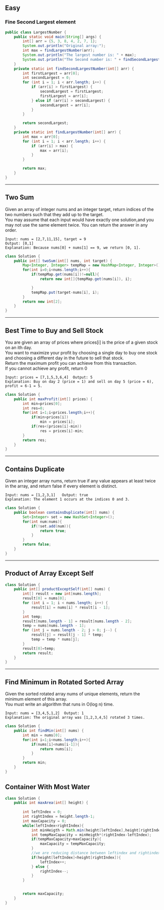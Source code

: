 ## Easy
### Fine Second Largest element

```java
public class LargestNumber {
    public static void main(String[] args) {
        int[] arr = {5, 3, 8, 4, 2, 7, 1};
        System.out.println("Original array:");
        int max = findLargestNumber(arr);
        System.out.println("The largest number is: " + max);
        System.out.println("The Second number is: " + findSecondLargestNumber(arr));
    }
    private static int findSecondLargestNumber(int[] arr) {
        int firstLargest = arr[0];
        int secondLargest = 0;
        for (int i = 1; i < arr.length; i++) {
            if (arr[i] > firstLargest) {
                secondLargest = firstLargest;
                firstLargest = arr[i];
            } else if (arr[i] > secondLargest) {
                secondLargest = arr[i];
            }
        }

        return secondLargest;
    }
    private static int findLargestNumber(int[] arr) {
        int max = arr[0];
        for (int i = 1; i < arr.length; i++) {
            if (arr[i] > max) {
                max = arr[i];
            }
        }

        return max;
    }
}

```
---
## Two Sum
Given an array of integer nums and an integer target, return indices of the two numbers such that they add up to the target.  
You may assume that each input would have exactly one solution,and you may not use the same element twice.
You can return the answer in any order.
```
Input: nums = [2,7,11,15], target = 9  
Output: [0,1]  
Explanation: Because nums[0] + nums[1] == 9, we return [0, 1].  
```
```java
class Solution {
    public int[] twoSum(int[] nums, int target) {
        Map<Integer, Integer> tempMap = new HashMap<Integer, Integer>();
        for(int i=0;i<nums.length;i++){
            if(tempMap.get(nums[i])!=null){
                return new int[]{tempMap.get(nums[i]), i};

            }
            tempMap.put(target-nums[i], i);
        }
        return new int[2];
    }
}
```
---
## Best Time to Buy and Sell Stock
You are given an array of prices where prices[i] is the price of a given stock on an ith day.  
You want to maximize your profit by choosing a single day to buy one stock and choosing a different day in the future to sell that stock.  
Return the maximum profit you can achieve from this transaction.  
If you cannot achieve any profit, return 0

```
Input: prices = [7,1,5,3,6,4]  Output: 5  
Explanation: Buy on day 2 (price = 1) and sell on day 5 (price = 6),  profit = 6-1 = 5.  
```
```java
class Solution {
    public int maxProfit(int[] prices) {
        int min=prices[0];
        int res=0;
        for(int i=1;i<prices.length;i++){
            if(min>prices[i])
                min = prices[i];
            if(res<(prices[i]-min))
                res = prices[i]-min;    
        }
        return res;
    }
}
```
--- 
## Contains Duplicate
Given an integer array nums, return true if any value appears at least twice in the array, and return false if every element is distinct.  
 
```
Input: nums = [1,2,3,1]   Output: true  
Explanation: The element 1 occurs at the indices 0 and 3.  
```
```java
class Solution {
    public boolean containsDuplicate(int[] nums) {
        Set<Integer> set = new HashSet<Integer>();
        for(int num:nums){
            if(!set.add(num)){
                return true;
            }
        }
        return false;       
    }
}
```

---
## Product of Array Except Self

```java
class Solution {
    public int[] productExceptSelf(int[] nums) {
        int[] result = new int[nums.length];
        result[0] = nums[0];
        for (int i = 1; i < nums.length; i++) {
            result[i] = nums[i] * result[i - 1];
        }
        int temp;
        result[nums.length - 1] = result[nums.length - 2];
        temp = nums[nums.length - 1];
        for (int j = nums.length - 2; j > 0; j--) {
            result[j] = result[j - 1] * temp;
            temp = temp * nums[j];
        }
        result[0]=temp;
        return result;
    }
}
```
---
## Find Minimum in Rotated Sorted Array
Given the sorted rotated array nums of unique elements, return the minimum element of this array.  
You must write an algorithm that runs in O(log n) time.  
```
Input: nums = [3,4,5,1,2]  Output: 1  
Explanation: The original array was [1,2,3,4,5] rotated 3 times.  
```
```java
class Solution {
    public int findMin(int[] nums) {
        int min = nums[0];
        for(int i=1;i<nums.length;i++){
            if(nums[i]<nums[i-1]){
                return nums[i];
            }
        }
        return min;
    }
}
```

## Container With Most Water
```java
class Solution {
    public int maxArea(int[] height) {
       
        int leftIndex = 0;
        int rightIndex = height.length-1;
        int maxCapacity = 0;
        while(leftIndex<rightIndex){
            int minHeigth = Math.min(height[leftIndex],height[rightIndex]);
            int tempMaxCapacity = minHeigth*(rightIndex-leftIndex);
            if(tempMaxCapacity>maxCapacity){
                maxCapacity = tempMaxCapacity;    
            }
            //we are reducing distance between leftindex and rightindex based on its height
            if(height[leftIndex]<height[rightIndex]){
                leftIndex++;
            } else {
                rightIndex--;
            }
        }
        

        return maxCapacity;
    }
}
```
